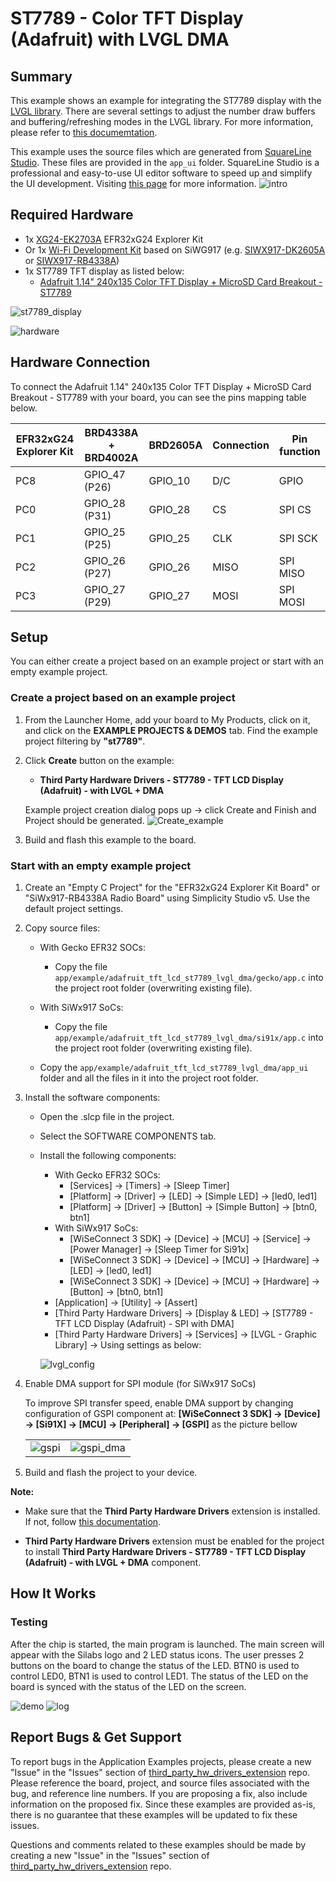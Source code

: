 # ST7789 - Color TFT Display (Adafruit) with LVGL DMA #

## Summary ##

This example shows an example for integrating the ST7789 display with the [LVGL library](https://lvgl.io/).
There are several settings to adjust the number draw buffers and buffering/refreshing modes in the LVGL library. For more information, please refer to [this documemtation](https://docs.lvgl.io/8.3/porting/display.html#buffering-modes).

This example uses the source files which are generated from [SquareLine Studio](https://squareline.io/). These files are provided in the `app_ui` folder. SquareLine Studio is a professional and easy-to-use UI editor software to speed up and simplify the UI development. Visiting [this page](https://squareline.io/) for more information.
![intro](image/intro.png)

## Required Hardware ##

- 1x [XG24-EK2703A](https://www.silabs.com/development-tools/wireless/efr32xg24-explorer-kit) EFR32xG24 Explorer Kit
- Or 1x [Wi-Fi Development Kit](https://www.silabs.com/development-tools/wireless/wi-fi) based on SiWG917 (e.g. [SIWX917-DK2605A](https://www.silabs.com/development-tools/wireless/wi-fi/siwx917-dk2605a-wifi-6-bluetooth-le-soc-dev-kit) or [SIWX917-RB4338A](https://www.silabs.com/development-tools/wireless/wi-fi/siwx917-rb4338a-wifi-6-bluetooth-le-soc-radio-board))
- 1x ST7789 TFT display as listed below:
  - [Adafruit 1.14" 240x135 Color TFT Display + MicroSD Card Breakout - ST7789](https://www.adafruit.com/product/4383)

![st7789_display](image/st7789_display.png)

![hardware](image/hw.png)

## Hardware Connection ##

To connect the Adafruit 1.14" 240x135 Color TFT Display + MicroSD Card Breakout - ST7789 with your board, you can see the pins mapping table below.

| EFR32xG24 Explorer Kit | BRD4338A + BRD4002A | BRD2605A    | Connection | Pin function |
| --- | --- | --- | --- | --- |
| PC8 | GPIO_47 (P26) | GPIO_10 | D/C | GPIO |
| PC0 | GPIO_28 (P31) | GPIO_28 | CS  | SPI CS |
| PC1 | GPIO_25 (P25) | GPIO_25 | CLK | SPI SCK |
| PC2 | GPIO_26 (P27) | GPIO_26 | MISO | SPI MISO |
| PC3 | GPIO_27 (P29) | GPIO_27 | MOSI | SPI MOSI |

## Setup ##

You can either create a project based on an example project or start with an empty example project.

### Create a project based on an example project ###

1. From the Launcher Home, add your board to My Products, click on it, and click on the **EXAMPLE PROJECTS & DEMOS** tab. Find the example project filtering by **"st7789"**.

2. Click **Create** button on the example:

    - **Third Party Hardware Drivers - ST7789 - TFT LCD Display (Adafruit) - with LVGL + DMA**

    Example project creation dialog pops up -> click Create and Finish and Project should be generated.
    ![Create_example](image/create_example.png)

3. Build and flash this example to the board.

### Start with an empty example project ###

1. Create an "Empty C Project" for the "EFR32xG24 Explorer Kit Board" or "SiWx917-RB4338A Radio Board" using Simplicity Studio v5. Use the default project settings.

2. Copy source files:
   - With Gecko EFR32 SOCs:
     - Copy the file `app/example/adafruit_tft_lcd_st7789_lvgl_dma/gecko/app.c` into the project root folder (overwriting existing file).
   - With SiWx917 SoCs:
     - Copy the file `app/example/adafruit_tft_lcd_st7789_lvgl_dma/si91x/app.c` into the project root folder (overwriting existing file).

   - Copy the `app/example/adafruit_tft_lcd_st7789_lvgl_dma/app_ui` folder and all the files in it into the project root folder.

3. Install the software components:

   - Open the .slcp file in the project.

   - Select the SOFTWARE COMPONENTS tab.

   - Install the following components:
      - With Gecko EFR32 SOCs:
         - [Services] → [Timers] → [Sleep Timer]
         - [Platform] → [Driver] → [LED] → [Simple LED] → [led0, led1]
         - [Platform] → [Driver] → [Button] → [Simple Button] → [btn0, btn1]
      - With SiWx917 SoCs:
         - [WiSeConnect 3 SDK] → [Device] → [MCU] → [Service] → [Power Manager] → [Sleep Timer for Si91x]
         - [WiSeConnect 3 SDK] → [Device] → [MCU] → [Hardware] → [LED] → [led0, led1]
         - [WiSeConnect 3 SDK] → [Device] → [MCU] → [Hardware] → [Button] → [btn0, btn1]
      - [Application] → [Utility] → [Assert]
      - [Third Party Hardware Drivers] → [Display & LED] → [ST7789 - TFT LCD Display (Adafruit) - SPI with DMA]
      - [Third Party Hardware Drivers] → [Services] → [LVGL - Graphic Library] → Using settings as below:

      ![lvgl_config](image/lvgl_config.png)

4. Enable DMA support for SPI module (for SiWx917 SoCs)

   To improve SPI transfer speed, enable DMA support by changing configuration of GSPI component at: **[WiSeConnect 3 SDK] → [Device] → [Si91X] → [MCU] → [Peripheral] → [GSPI]** as the picture bellow

   | | |
   | - | - |
   | ![gspi](image/gspi.png) | ![gspi_dma](image/gspi_dma.png) |

5. Build and flash the project to your device.

**Note:**

- Make sure that the **Third Party Hardware Drivers** extension is installed. If not, follow [this documentation](https://github.com/SiliconLabs/third_party_hw_drivers_extension/blob/master/README.md#how-to-add-to-simplicity-studio-ide).

- **Third Party Hardware Drivers** extension must be enabled for the project to install **Third Party Hardware Drivers - ST7789 - TFT LCD Display (Adafruit) - with LVGL + DMA** component.

## How It Works ##

### Testing ###

After the chip is started, the main program is launched. The main screen will appear with the Silabs logo and 2 LED status icons. The user presses 2 buttons on the board to change the status of the LED. BTN0 is used to control LED0, BTN1 is used to control LED1. The status of the LED on the board is synced with the status of the LED on the screen.

![demo](image/demo.gif)
![log](image/log.png)

## Report Bugs & Get Support ##

To report bugs in the Application Examples projects, please create a new "Issue" in the "Issues" section of [third_party_hw_drivers_extension](https://github.com/SiliconLabs/third_party_hw_drivers_extension) repo. Please reference the board, project, and source files associated with the bug, and reference line numbers. If you are proposing a fix, also include information on the proposed fix. Since these examples are provided as-is, there is no guarantee that these examples will be updated to fix these issues.

Questions and comments related to these examples should be made by creating a new "Issue" in the "Issues" section of [third_party_hw_drivers_extension](https://github.com/SiliconLabs/third_party_hw_drivers_extension) repo.
